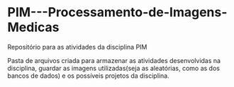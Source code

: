 # PIM---Processamento-de-Imagens-Medicas
Repositório para as atividades da disciplina PIM 


Pasta de arquivos criada para armazenar as atividades desenvolvidas na disciplina, guardar as imagens utilizadas(seja as aleatórias, como as dos bancos de dados) e os possíveis projetos da disciplina.
